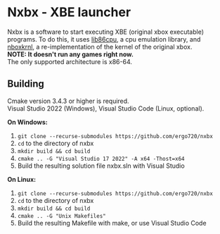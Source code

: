 # Nxbx - XBE launcher

Nxbx is a software to start executing XBE (original xbox executable) programs. To do this, it uses [lib86cpu](https://github.com/ergo720/lib86cpu),
a cpu emulation library, and [nboxkrnl](https://github.com/ergo720/nboxkrnl), a re-implementation of the kernel of the original xbox.\
**NOTE: It doesn't run any games right now.**\
The only supported architecture is x86-64.

## Building

Cmake version 3.4.3 or higher is required.\
Visual Studio 2022 (Windows), Visual Studio Code (Linux, optional).

**On Windows:**

1. `git clone --recurse-submodules https://github.com/ergo720/nxbx`
2. `cd` to the directory of nxbx
3. `mkdir build && cd build`
4. `cmake .. -G "Visual Studio 17 2022" -A x64 -Thost=x64`
5. Build the resulting solution file nxbx.sln with Visual Studio

**On Linux:**

1. `git clone --recurse-submodules https://github.com/ergo720/nxbx`
2. `cd` to the directory of nxbx
3. `mkdir build && cd build`
4. `cmake .. -G "Unix Makefiles"`
5. Build the resulting Makefile with make, or use Visual Studio Code
